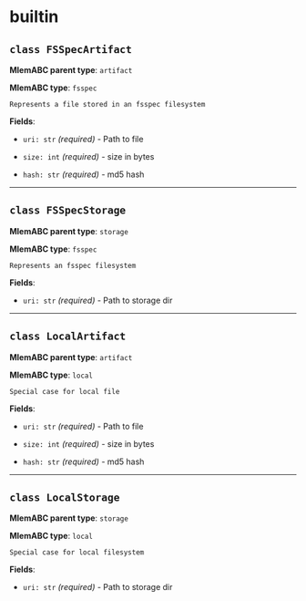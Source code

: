 # builtin

## `class FSSpecArtifact`

**MlemABC parent type**: `artifact`

**MlemABC type**: `fsspec`

    Represents a file stored in an fsspec filesystem

**Fields**:

- `uri: str` _(required)_ - Path to file

- `size: int` _(required)_ - size in bytes

- `hash: str` _(required)_ - md5 hash

---

## `class FSSpecStorage`

**MlemABC parent type**: `storage`

**MlemABC type**: `fsspec`

    Represents an fsspec filesystem

**Fields**:

- `uri: str` _(required)_ - Path to storage dir

---

## `class LocalArtifact`

**MlemABC parent type**: `artifact`

**MlemABC type**: `local`

    Special case for local file

**Fields**:

- `uri: str` _(required)_ - Path to file

- `size: int` _(required)_ - size in bytes

- `hash: str` _(required)_ - md5 hash

---

## `class LocalStorage`

**MlemABC parent type**: `storage`

**MlemABC type**: `local`

    Special case for local filesystem

**Fields**:

- `uri: str` _(required)_ - Path to storage dir
